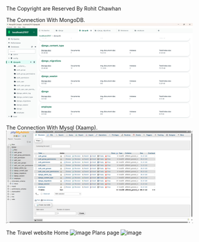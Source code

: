 The Copyright are Reserved By Rohit Chawhan

The Connection With MongoDB.
![alt text](image.png)

The Connection With Mysql (Xaamp).
![alt text](image-1.png)

The Travel website
Home
![image](https://github.com/LordMelodias/Summer/assets/105154639/d0790c72-ca93-40a2-8d1c-8cccaa62baea)
Plans page 
![image](https://github.com/LordMelodias/Summer/assets/105154639/c51e6382-b853-4391-a7f9-59e88d4f070a)
